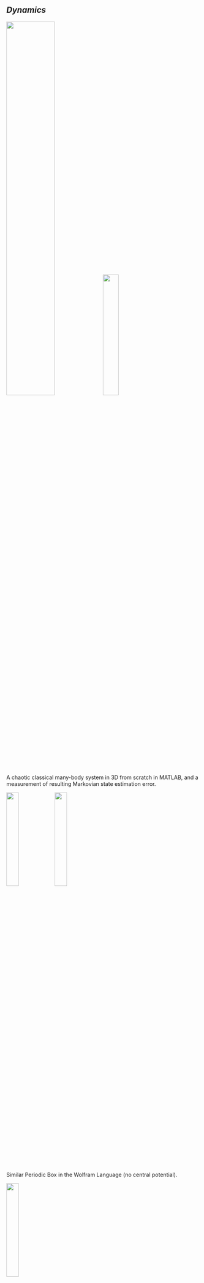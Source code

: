 ## *Dynamics*
<img src="https://github.com/user-attachments/assets/42557d67-37b9-429f-acf3-fa350b3e8427" width="50%"><img src="https://github.com/ale-chen/molecular_dynamics/blob/4dfdf53ec0720f874ddc0a4ec0e9d863b8d6a3cb/problem2_markovian_analysis.png" width="28.4%">

A chaotic classical many-body system in 3D from scratch in MATLAB, and a measurement of resulting Markovian state estimation error.

<img src="https://github.com/user-attachments/assets/178449da-0697-4214-9ba4-5e59f275965f" width="25%"><img src="https://github.com/user-attachments/assets/cddb29f4-bac1-4f25-a33e-a7d8337e0f3a" width="25%">

Similar Periodic Box in the Wolfram Language (no central potential).

<img src="https://github.com/user-attachments/assets/97b95cf8-32b8-4da7-b47e-54a82cf0d436" width="25%">

Composite, rigid bodies in a central harmonic potential.
## *Arbitrage*

I spent several hours or so writing a short program to search differing upcoming American Football betting odds to find guaranteed Arbitrage profit opportunities between different bookmakers. As of the time of writing this (7:00 AM, Nov. 12 2022), betting on the Sunday Bills v. Vikings game can yield a guaranteed .63% profit if you bet using both the BetMGM and BetFAIR platforms.

*AS OF 8 AM ON NOV 13 2022, THERE'S A 9.72% GUARANTEED RETURN ON THE SAME GAME USING MYBOOKIEAG AND FANDUEL

## *Arbitrage + Deep Learning*

[Click here for the summative paper](https://github.com/ale-chen/Arbitrage/blob/aea82747f7908e69c1b2e49e96aa2e2e63d734e3/Report.pdf)

Using historical (2008-2022) betting odds from football-data.co.uk, CategoricalModel and RegressionModel predict whether a given game is likely to present good opportunities through arbitrage through deep learning models. RegressionModel was built in response to CategoricalModel's lukewarm performance, and lack of good loss metrics.
- X (Both models): Each row of X contains date, teams playing, and betting odds/game statistics for each teams' previous five games (10 previous games total)
- y (Categorical): Categorized Arbitrage yields for each game as follows:

&nbsp;&nbsp;&nbsp;&nbsp;&nbsp;&nbsp;&nbsp;&nbsp;&nbsp;&nbsp;&nbsp;&nbsp;&nbsp;&nbsp;<ins>idx | profit range</ins>   
&nbsp;&nbsp;&nbsp;&nbsp;&nbsp;&nbsp;&nbsp;&nbsp;&nbsp;&nbsp;&nbsp;&nbsp;&nbsp;&nbsp;\-2:   [-∞,&nbsp;&nbsp; -2%]   
&nbsp;&nbsp;&nbsp;&nbsp;&nbsp;&nbsp;&nbsp;&nbsp;&nbsp;&nbsp;&nbsp;&nbsp;&nbsp;&nbsp;\-1:   [-2%,&nbsp; -0%]   
&nbsp;&nbsp;&nbsp;&nbsp;&nbsp;&nbsp;&nbsp;&nbsp;&nbsp;&nbsp;&nbsp;&nbsp;&nbsp;&nbsp;&nbsp; 1: [+0%, +2%]   
&nbsp;&nbsp;&nbsp;&nbsp;&nbsp;&nbsp;&nbsp;&nbsp;&nbsp;&nbsp;&nbsp;&nbsp;&nbsp;&nbsp;&nbsp; 2: [+2%,&nbsp;&nbsp; +∞]   
- y (Regression): Direct decimal profit margins

[Click Here for Colab Project](https://drive.google.com/drive/folders/1ZnR5a_7enPvifi1PJFIsz0oyN4gU1BYs?usp=sharing)

## *ML Projects*

The MLProjects repo contains several toy datasets and a demonstration of profficiency with Python, sklearn, and a breadth of ML models.

## *Robot*

I designed (Fusion) and milled/laser-cut parts for a state-championship robot during the 2019-2020 FTC season.
![IMG_0523](https://github.com/ale-chen/ale-chen/assets/118056107/93c8d92f-3363-4b06-9e26-3975c880f613)

## *Art*

| Pastel | Pastel | Pencil and Charcoal |
| ------------- | ------------- | ------------- |
| ![image](https://github.com/ale-chen/ale-chen/assets/118056107/a2d045ee-c253-4c94-b9db-5e3f168da2e5) | ![image](https://github.com/ale-chen/ale-chen/assets/118056107/bee976fa-79e7-44c2-9358-53c5a6e1b7e1) | ![image](https://github.com/ale-chen/ale-chen/assets/118056107/6fbfc955-7873-4df1-9495-dd755c65d00e) |

<!---
ale-chen/ale-chen is a ✨ special ✨ repository because its `README.md` (this file) appears on your GitHub profile.
You can click the Preview link to take a look at your changes.
--->
